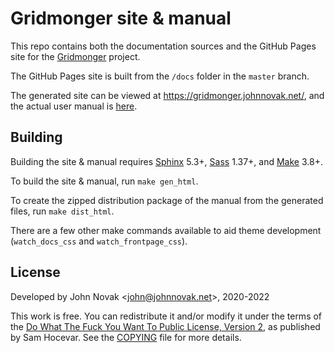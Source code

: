 # Gridmonger site & manual

This repo contains both the documentation sources and the GitHub Pages site
for the [Gridmonger](https://github.com/johnnovak/gridmonger) project.

The GitHub Pages site is built from the `/docs` folder in the `master`
branch. 

The generated site can be viewed at https://gridmonger.johnnovak.net/, and the
actual user manual is [here](https://gridmonger.johnnovak.net/manual/contents.html).


## Building

Building the site & manual requires
[Sphinx](https://www.sphinx-doc.org/en/master/usage/installation.html) 5.3+,
[Sass](https://sass-lang.com/) 1.37+, and
[Make](https://www.gnu.org/software/make/) 3.8+.

To build the site & manual, run `make gen_html`.

To create the zipped distribution package of the manual from the generated
files, run `make dist_html`.

There are a few other make commands available to aid theme development
(`watch_docs_css` and `watch_frontpage_css`).

## License

Developed by John Novak <<john@johnnovak.net>>, 2020-2022

This work is free. You can redistribute it and/or modify it under the terms of
the [Do What The Fuck You Want To Public License, Version 2](http://www.wtfpl.net/), as published
by Sam Hocevar. See the [COPYING](./COPYING) file for more details.

